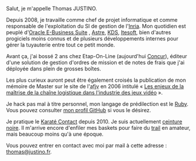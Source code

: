Salut, je m'appelle Thomas JUSTINO.

Depuis 2008, je travaille comme chef de projet informatique et comme responsable
de l'exploitation du SI de gestion de l'[Inria](http://www.inria.fr/). Mon
quotidien est peuplé d'[Oracle E-Business Suite](http://www.oracle.com/fr/products/applications/ebusiness/overview/index.html)
, [Astre](http://www.gfi.fr/collectivites/rh_astre_rh.php), 
[KDS](http://www.kds.com/), [Itesoft](http://www.itesoft.fr/), bien d'autres
progiciels moins connus et de plusieurs développements internes pour gérer la 
tuyauterie entre tout ce petit monde.

Avant ça, j'ai bossé 2 ans chez Etap-On-Line (aujourd'hui 
[Concur](https://www.concur.com/fr-fr)), éditeur d'une solution de gestion 
d'ordres de mission et de notes de frais que j'ai déployée dans plein de 
grosses boîtes.

Les plus curieux auront peut être également croisés la publication de mon
mémoire de Master sur le site de 
l'<abbr title="Agence Française pour le Jeu Vidéo">afjv</abbr> en 2006 intitulé 
« [Les enjeux de la maîtrise de la chaîne logistique dans l'industrie des jeux 
vidéo](http://www.afjv.com/press0603/060313_enjeux_logistique_jeux_video.htm) ».

Je hack pas mal à titre personnel, mon langage de prédilection est le 
[Ruby](http://www.ruby-lang.org/en/). Vous pouvez consulter 
[mon profil GitHub](https://github.com/tjustino) si vous le désirez.

Je pratique le 
[Karaté Contact](http://fr.wikipedia.org/wiki/Dominique_Valera#Karate-contact) 
depuis 2010. Je suis actuellement 
[ceinture noire](http://www.ffkarate.fr/clubs/dan_fiche.php?NUM_IDENT=10524616).
Il m'arrive encore d'enfiler mes baskets pour faire du 
[trail](https://fr.wikipedia.org/wiki/Trail_%28course_%C3%A0_pied%29) en 
amateur, mais beaucoup moins qu'à une époque.

Vous pouvez entrer en contact avec moi par mail à cette adresse : 
[thomas@justino.fr](mailto:thomas@justino.fr).